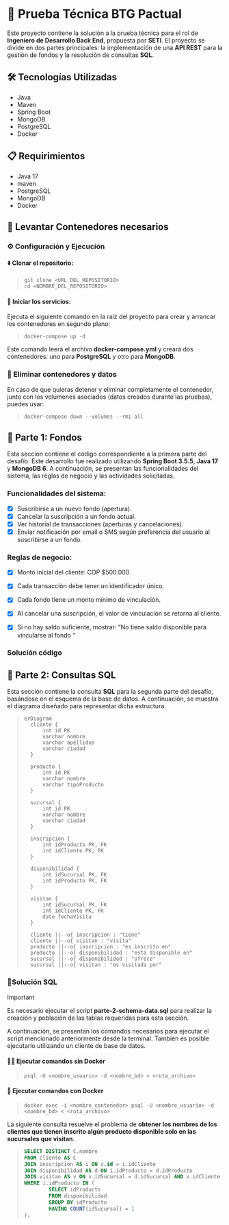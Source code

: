 # 🚀 Prueba Técnica BTG Pactual

Este proyecto contiene la solución a la prueba técnica para el rol de **Ingeniero de Desarrollo Back End**, propuesta por **SETI**. El proyecto se divide en dos partes principales: la implementación de una **API REST** para la gestión de fondos y la resolución de consultas **SQL**.

## 🛠️ Tecnologías Utilizadas
- Java
- Maven
- Spring Boot
- MongoDB
- PostgreSQL
- Docker

## 📋 Requirimientos

- Java 17
- maven
- PostgreSQL
- MongoDB
- Docker

## 🐳 Levantar Contenedores necesarios

### ⚙️ Configuración y Ejecución

#### ⬇️ Clonar el repositorio:

>```shell
> git clone <URL_DEL_REPOSITORIO>
> cd <NOMBRE_DEL_REPOSITORIO>
>```

#### 🔧 Iniciar los servicios:

Ejecuta el siguiente comando en la raíz del proyecto para crear y arrancar los contenedores en segundo plano:

>```shell
> docker-compose up -d
>```

Este comando leerá el archivo **docker-compose.yml** y creará dos contenedores: uno para **PostgreSQL** y otro para **MongoDB**.

### 🧹 Eliminar contenedores y datos

En caso de que quieras detener y eliminar completamente el contenedor, junto con los volúmenes asociados (datos creados durante las pruebas), puedes usar:

>```shell
> docker-compose down --volumes --rmi all
>```

## 🧩 Parte 1: Fondos

Esta sección contiene el código correspondiente a la primera parte del desafío.
Este desarrollo fue realizado utilizando **Spring Boot 3.5.5**, **Java 17** y **MongoDB 6**.
A continuación, se presentan las funcionalidades del sistema, las reglas de negocio y las actividades solicitadas.

### Funcionalidades del sistema:

- [x] Suscribirse a un nuevo fondo (apertura). 
- [x] Cancelar la suscripción a un fondo actual. 
- [x] Ver historial de transacciones (aperturas y cancelaciones). 
- [x] Enviar notificación por email o SMS según preferencia del usuario al suscribirse a un
   fondo.

### Reglas de negocio:
- [x] Monto inicial del cliente: COP $500.000.
- [x] Cada transacción debe tener un identificador único.
- [x] Cada fondo tiene un monto mínimo de vinculación.
- [x] Al cancelar una suscripción, el valor de vinculación se retorna al cliente.
- [x] Si no hay saldo suficiente, mostrar: “No tiene saldo disponible para vincularse al fondo <Nombre del fondo>”


### Solución código

## 🧩 Parte 2: Consultas SQL

Esta sección contiene la consulta **SQL** para la segunda parte del desafío, basándose en el esquema de la base de datos. A continuación, se muestra el diagrama diseñado para representar dicha estructura.

>```mermaid
>erDiagram
>   cliente {
>       int id PK
>       varchar nombre
>       varchar apellidos
>       varchar ciudad
>   }
>
>   producto {
>       int id PK
>       varchar nombre
>       varchar tipoProducto
>   }
>
>   sucursal {
>       int id PK
>       varchar nombre
>       varchar ciudad
>   }
>
>   inscripcion {
>       int idProducto PK, FK
>       int idCliente PK, FK
>   }
>
>   disponibilidad {
>       int idSucursal PK, FK
>       int idProducto PK, FK
>   }
>
>   visitan {
>       int idSucursal PK, FK
>       int idCliente PK, FK
>       date fechaVisita
>   }
>
>   cliente ||--o{ inscripcion : "tiene"
>   cliente ||--o{ visitan : "visita"
>   producto ||--o{ inscripcion : "es inscrito en"
>   producto ||--o{ disponibilidad : "esta disponible en"
>   sucursal ||--o{ disponibilidad : "ofrece"
>   sucursal ||--o{ visitan : "es visitada por"
>```

### 🐘️Solución SQL

> [!IMPORTANT]
> Es necesario ejecutar el script **parte-2-schema-data.sql** para realizar la creación y población de las tablas requeridas para esta sección.

A continuación, se presentan los comandos necesarios para ejecutar el script mencionado anteriormente desde la terminal. También es posible ejecutarlo utilizando un cliente de base de datos.

#### 🚫🐳 Ejecutar comandos sin Docker
>```shell
> psql -U <nombre_usuario> -d <nombre_bd> < <ruta_archivo>
>```

#### 🐳 Ejecutar comandos con Docker
>```shell
> docker exec -i <nombre_contenedor> psql -U <nombre_usuario> -d <nombre_bd> < <ruta_archivo>
>```


La siguiente consulta resuelve el problema de **obtener los nombres de los clientes que tienen inscrito algún producto disponible solo en las sucursales que visitan**.

>```sql
> SELECT DISTINCT C.nombre
> FROM cliente AS C
> JOIN inscripcion AS i ON c.id = i.idCliente
> JOIN disponibilidad AS d ON i.idProducto = d.idProducto
> JOIN visitan AS v ON v.idSucursal = d.idSucursal AND v.idCliente = c.id
> WHERE i.idProducto IN (
>         SELECT idProducto
>         FROM disponibilidad
>         GROUP BY idProducto
>         HAVING COUNT(idSucursal) = 1
>);
>```
